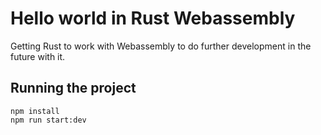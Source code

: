 # Hello world in Rust Webassembly

Getting Rust to work with Webassembly to do further development in the future with it.

## Running the project

```shell
npm install
npm run start:dev
```
